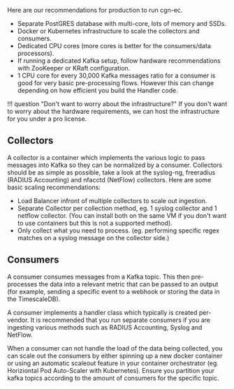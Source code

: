 Here are our recommendations for production to run cgn-ec.

- Separate PostGRES database with multi-core, lots of memory and SSDs.
- Docker or Kubernetes infrastructure to scale the collectors and consumers.
- Dedicated CPU cores (more cores is better for the consumers/data processors).
- If running a dedicated Kafka setup, follow hardware recommendations with ZooKeeper or KRaft configuration.
- 1 CPU core for every 30,000 Kafka messages ratio for a consumer is good for very basic pre-processing flows. However this can change depending on how efficient you build the Handler code.

!!! question "Don't want to worry about the infrastructure?"
    If you don't want to worry about the hardware requirements, we can host the infrastructure for you under a pro license.

## Collectors

A collector is a container which implements the various logic to pass messages into Kafka so they can be normalized by a consumer. Collectors should be as simple as possible, take a look at the syslog-ng, freeradius (RADIUS Accounting) and nfacctd (NetFlow) collectors. Here are some basic scaling recommendations:

- Load Balancer infront of multiple collectors to scale out ingestion.
- Separate Collector per collection method, eg. 1 syslog collector and 1 netflow collector. (You can install both on the same VM if you don't want to use containers but this is not a supported method).
- Only collect what you need to process. (eg. performing specific regex matches on a syslog message on the collector side.)

## Consumers

A consumer consumes messages from a Kafka topic. This then pre-processes the data into a relevant metric that can be passed to an output (for example, sending a specific event to a webhook or storing the data in the TimescaleDB).

A consumer implements a handler class which typically is created per-vendor. It is recommended that you run separate consumers if you are ingesting various methods such as RADIUS Accounting, Syslog and NetFlow.

When a consumer can not handle the load of the data being collected, you can scale out the consumers by either spinning up a new docker container or using an automatic scaleout feature in your container orchestrator (eg. Horiziontal Pod Auto-Scaler with Kubernetes). Ensure you partition your kafka topics according to the amount of consumers for the specific topic.